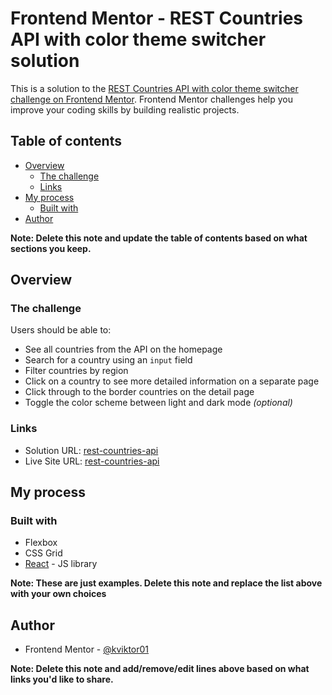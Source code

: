 # Frontend Mentor - REST Countries API with color theme switcher solution

This is a solution to the [REST Countries API with color theme switcher challenge on Frontend Mentor](https://www.frontendmentor.io/challenges/rest-countries-api-with-color-theme-switcher-5cacc469fec04111f7b848ca). Frontend Mentor challenges help you improve your coding skills by building realistic projects. 

## Table of contents

- [Overview](#overview)
  - [The challenge](#the-challenge)
  - [Links](#links)
- [My process](#my-process)
  - [Built with](#built-with)
- [Author](#author)


**Note: Delete this note and update the table of contents based on what sections you keep.**

## Overview

### The challenge

Users should be able to:

- See all countries from the API on the homepage
- Search for a country using an `input` field
- Filter countries by region
- Click on a country to see more detailed information on a separate page
- Click through to the border countries on the detail page
- Toggle the color scheme between light and dark mode *(optional)*


### Links

- Solution URL: [rest-countries-api](https://github.com/kviktor01/rest-countries-api)
- Live Site URL: [rest-countries-api](https://melodic-otter-a17ccf.netlify.app/)

## My process

### Built with

- Flexbox
- CSS Grid
- [React](https://reactjs.org/) - JS library

**Note: These are just examples. Delete this note and replace the list above with your own choices**

## Author

- Frontend Mentor - [@kviktor01](https://www.frontendmentor.io/profile/kviktor01)


**Note: Delete this note and add/remove/edit lines above based on what links you'd like to share.**


